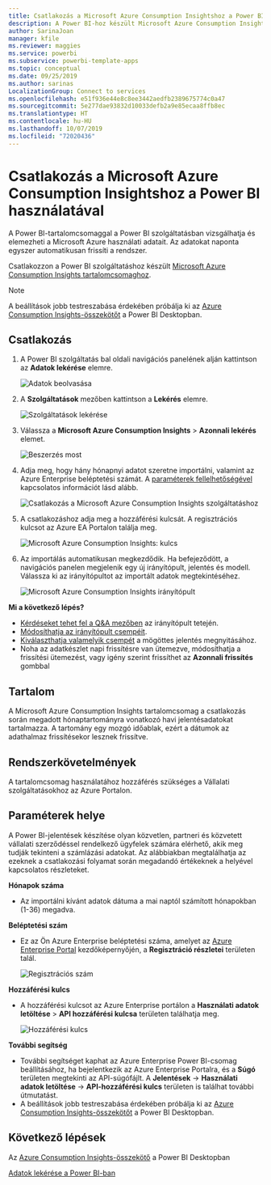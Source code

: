 ```yaml
---
title: Csatlakozás a Microsoft Azure Consumption Insightshoz a Power BI használatával
description: A Power BI-hoz készült Microsoft Azure Consumption Insights
author: SarinaJoan
manager: kfile
ms.reviewer: maggies
ms.service: powerbi
ms.subservice: powerbi-template-apps
ms.topic: conceptual
ms.date: 09/25/2019
ms.author: sarinas
LocalizationGroup: Connect to services
ms.openlocfilehash: e51f936e44e8c8ee3442aedfb2389675774c0a47
ms.sourcegitcommit: 5e277dae93832d10033defb2a9e85ecaa8ffb8ec
ms.translationtype: HT
ms.contentlocale: hu-HU
ms.lasthandoff: 10/07/2019
ms.locfileid: "72020436"
---
```

# <a name="connect-to-microsoft-azure-consumption-insights-with-power-bi"></a>Csatlakozás a Microsoft Azure Consumption Insightshoz a Power BI használatával
A Power BI-tartalomcsomaggal a Power BI szolgáltatásban vizsgálhatja és elemezheti a Microsoft Azure használati adatait. Az adatokat naponta egyszer automatikusan frissíti a rendszer.

Csatlakozzon a Power BI szolgáltatáshoz készült [Microsoft Azure Consumption Insights tartalomcsomaghoz](https://app.powerbi.com/getdata/services/azureconsumption).

> [!NOTE]
> A beállítások jobb testreszabása érdekében próbálja ki az [Azure Consumption Insights-összekötőt](desktop-connect-azure-consumption-insights.md) a Power BI Desktopban.

## <a name="how-to-connect"></a>Csatlakozás
1. A Power BI szolgáltatás bal oldali navigációs panelének alján kattintson az **Adatok lekérése** elemre.
   
    ![Adatok beolvasása](media/service-connect-to-azure-consumption-insights/getdata.png)
2. A **Szolgáltatások** mezőben kattintson a **Lekérés** elemre.
   
   ![Szolgáltatások lekérése](media/service-connect-to-azure-consumption-insights/services.png)
3. Válassza a **Microsoft Azure Consumption Insights** \> **Azonnali lekérés** elemet. 
   
   ![Beszerzés most](media/service-connect-to-azure-consumption-insights/mazureconsumption.png)
4. Adja meg, hogy hány hónapnyi adatot szeretne importálni, valamint az Azure Enterprise beléptetési számát. A [paraméterek fellelhetőségével](#FindingParams) kapcsolatos információt lásd alább.
   
    ![Csatlakozás a Microsoft Azure Consumption Insights szolgáltatáshoz](media/service-connect-to-azure-consumption-insights/azureconsumptionparams.png)
5. A csatlakozáshoz adja meg a hozzáférési kulcsát. A regisztrációs kulcsot az Azure EA Portalon találja meg. 
   
    ![Microsoft Azure Consumption Insights: kulcs](media/service-connect-to-azure-consumption-insights/msazureconsumptioncreds.png)
6. Az importálás automatikusan megkezdődik. Ha befejeződött, a navigációs panelen megjelenik egy új irányítópult, jelentés és modell. Válassza ki az irányítópultot az importált adatok megtekintéséhez.
   
   ![Microsoft Azure Consumption Insights irányítópult](media/service-connect-to-azure-consumption-insights/msazureconsumptiondashboard.png)

**Mi a következő lépés?**

* [Kérdéseket tehet fel a Q&A mezőben](consumer/end-user-q-and-a.md) az irányítópult tetején.
* [Módosíthatja az irányítópult csempéit](service-dashboard-edit-tile.md).
* [Kiválaszthatja valamelyik csempét](consumer/end-user-tiles.md) a mögöttes jelentés megnyitásához.
* Noha az adatkészlet napi frissítésre van ütemezve, módosíthatja a frissítési ütemezést, vagy igény szerint frissíthet az **Azonnali frissítés** gombbal

## <a name="whats-included"></a>Tartalom
A Microsoft Azure Consumption Insights tartalomcsomag a csatlakozás során megadott hónaptartományra vonatkozó havi jelentésadatokat tartalmazza. A tartomány egy mozgó időablak, ezért a dátumok az adathalmaz frissítésekor lesznek frissítve.

## <a name="system-requirements"></a>Rendszerkövetelmények
A tartalomcsomag használatához hozzáférés szükséges a Vállalati szolgáltatásokhoz az Azure Portalon. 

<a name="FindingParams"></a>

## <a name="finding-parameters"></a>Paraméterek helye
A Power BI-jelentések készítése olyan közvetlen, partneri és közvetett vállalati szerződéssel rendelkező ügyfelek számára elérhető, akik meg tudják tekinteni a számlázási adatokat. Az alábbiakban megtalálhatja az ezeknek a csatlakozási folyamat során megadandó értékeknek a helyével kapcsolatos részleteket.

**Hónapok száma**

* Az importálni kívánt adatok dátuma a mai naptól számított hónapokban (1-36) megadva.

**Beléptetési szám**

* Ez az Ön Azure Enterprise beléptetési száma, amelyet az [Azure Enterprise Portal](https://ea.azure.com/) kezdőképernyőjén, a **Regisztráció részletei** területen talál.
  
    ![Regisztrációs szám](media/service-connect-to-azure-consumption-insights/params2.png)

**Hozzáférési kulcs**

* A hozzáférési kulcsot az Azure Enterprise portálon a **Használati adatok letöltése** > **API hozzáférési kulcsa** területen találhatja meg.
  
    ![Hozzáférési kulcs](media/service-connect-to-azure-consumption-insights/creds2.png)

**További segítség**

* További segítséget kaphat az Azure Enterprise Power BI-csomag beállításához, ha bejelentkezik az Azure Enterprise Portalra, és a **Súgó** területen megtekinti az API-súgófájlt. A **Jelentések** -> **Használati adatok letöltése** -> **API-hozzáférési kulcs** területen is találhat további útmutatást.
* A beállítások jobb testreszabása érdekében próbálja ki az [Azure Consumption Insights-összekötőt](desktop-connect-azure-consumption-insights.md) a Power BI Desktopban.

## <a name="next-steps"></a>Következő lépések

Az [Azure Consumption Insights-összekötő](desktop-connect-azure-consumption-insights.md) a Power BI Desktopban

[Adatok lekérése a Power BI-ban](service-get-data.md)


